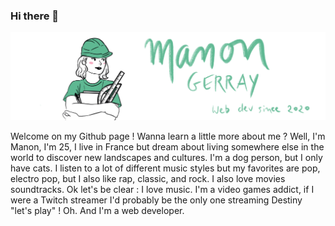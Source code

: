 ### Hi there 👋

![Image](manon.png)

Welcome on my Github page ! Wanna learn a little more about me ? Well, I'm Manon, I'm 25, I live in France but dream about living somewhere else in the world to discover new landscapes and cultures. I'm a dog person, but I only have cats. I listen to a lot of different music styles but my favorites are pop, electro pop, but I also like rap, classic, and rock. I also love movies soundtracks. Ok let's be clear : I love music. I'm a video games addict, if I were a Twitch streamer I'd probably be the only one streaming Destiny "let's play" ! Oh. And I'm a web developer. 


